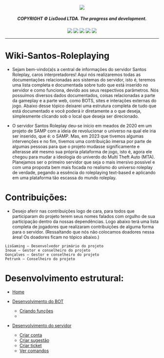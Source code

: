 <p align="center">
  <img src="https://media.discordapp.net/attachments/1077814640513384448/1156786264335454249/santos-bot-wallpaper.png"> 
</p><div align="center">
  <h5>COPYRIGHT © LisGood LTDA. The progress and development.</h4>
</div>

<div align="center">
  <img src="https://img.shields.io/badge/OS-Windows-blue?logo=windows&logoColor=white">
  <img src="https://img.shields.io/badge/Made_with-JavaScript-blue?logo=javascript&logoColor=white">
  <img src="https://img.shields.io/badge/Node.js->=12-blue?logo=node.js&logoColor=white">
  <img src="https://img.shields.io/badge/MySQL->=2.18.1-blue?logo=mysql&logoColor=white">
  <img src="https://img.shields.io/badge/Lua->=2.18.1-blue?logo=lua&logoColor=white">
</div>

<hr>

# Wiki-Santos-Roleplaying

- Sejam bem-vindo(a)s a central de informações do servidor Santos Roleplay, caros interpretadores! Aqui nós realizaremos todas as documentações relacionadas aos sistemas do servidor, isto é, teremos uma lista completa e documentada sobre tudo que está inserido no servidor e como funciona, devido aos seus respectivos parâmetros. Nós possuímos diversos dados documentados, coisas relacionadas a parte da gameplay e a parte web, como BOTS, sites e interações externas do jogo. Abaixo desse tópico deixarei uma estrutura completa de tudo que está documentado e você poderá ir diretamente a o que deseja, simplesmente clicando sob o local que deseja ser direcionado.

- O servidor Santos Roleplay deu-se início em meados de 2020 em um projeto de SAMP com a ideia de revolucionar o universo na qual ele iria ser inserido, que é: o SAMP. Mas, em 2023 que tivemos algumas intervenções e no fim, tivemos uma contribuição imersa por parte de algumas pessoas para que o projeto mudasse significamente e alterasse até mesmo sua própria plataforma de jogo, isto é, agora ele chegou para mudar a ideologia do univerdo do Multi Theft Auto (MTA). Planejamos ser o primeiro servidor que seja o mais imersivo possível e com uma proposta bem mais focada no realismo do universo roleplay de verdade, pegando a essência do roleplaying text-based e aplicando em uma plataforma tão escassa do mundo roleplay. 

# Contribuições:
- Desejo aferir nas contribuições logo de cara, para todos que participaram do projeto terem seus nomes falados com orgulho de sua participação dentro da nossas dependências. Logo abaixo terá uma lista completa de jogadores que realizaram contribuições de alguma forma para o servidor. (Ressaltando que nós não colocamos doadores nessa área! Os doadores ficam no tópico abaixo.)

```
LisGaming — Desenvolvedor primário do projeto
Inoue — Gestor e conselheiro do projeto
Gonçalves — Gestor e conselheiro do projeto
Petrunk — Conselheiro do projeto
```

# Desenvolvimento estrutural:
- [Home](https://github.com/userLisG/wiki-roleplaying-bot/wiki)
- [Desenvolvimento do BOT](https://pages.github.com/)
  * [Criando funções](https://pages.github.com/)
  * [](https://pages.github.com/)
  
- [Desenvolvimento do servidor](https://pages.github.com/)
  * [Criar conta](https://pages.github.com/)
  * [Criar sugestão](https://pages.github.com/)
  * [Criar ticket](https://pages.github.com/)
  * [Ver comandos](https://pages.github.com/)
